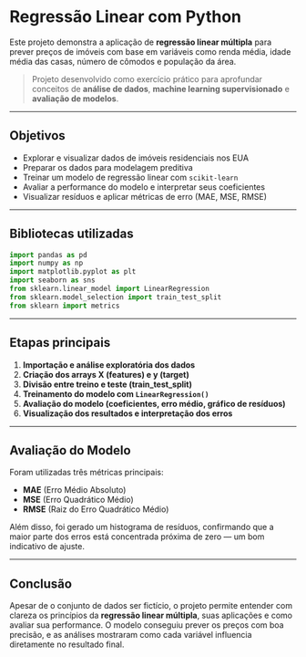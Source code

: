 # Regressão Linear com Python

Este projeto demonstra a aplicação de **regressão linear múltipla** para prever preços de imóveis com base em variáveis como renda média, idade média das casas, número de cômodos e população da área.

> Projeto desenvolvido como exercício prático para aprofundar conceitos de **análise de dados**, **machine learning supervisionado** e **avaliação de modelos**.

---

## Objetivos

- Explorar e visualizar dados de imóveis residenciais nos EUA  
- Preparar os dados para modelagem preditiva  
- Treinar um modelo de regressão linear com `scikit-learn`  
- Avaliar a performance do modelo e interpretar seus coeficientes  
- Visualizar resíduos e aplicar métricas de erro (MAE, MSE, RMSE)

---

##  Bibliotecas utilizadas

```python
import pandas as pd
import numpy as np
import matplotlib.pyplot as plt
import seaborn as sns
from sklearn.linear_model import LinearRegression
from sklearn.model_selection import train_test_split
from sklearn import metrics
```

---

##  Etapas principais

1. **Importação e análise exploratória dos dados**  
2. **Criação dos arrays X (features) e y (target)**  
3. **Divisão entre treino e teste (train_test_split)**  
4. **Treinamento do modelo com `LinearRegression()`**  
5. **Avaliação do modelo (coeficientes, erro médio, gráfico de resíduos)**  
6. **Visualização dos resultados e interpretação dos erros**

---

##  Avaliação do Modelo

Foram utilizadas três métricas principais:

- **MAE** (Erro Médio Absoluto)  
- **MSE** (Erro Quadrático Médio)  
- **RMSE** (Raiz do Erro Quadrático Médio)  

Além disso, foi gerado um histograma de resíduos, confirmando que a maior parte dos erros está concentrada próxima de zero — um bom indicativo de ajuste.

---

##  Conclusão

Apesar de o conjunto de dados ser fictício, o projeto permite entender com clareza os princípios da **regressão linear múltipla**, suas aplicações e como avaliar sua performance. O modelo conseguiu prever os preços com boa precisão, e as análises mostraram como cada variável influencia diretamente no resultado final.
